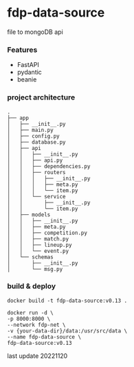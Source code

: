 
# fdp-data-source
file to mongoDB api

### Features
* FastAPI
* pydantic
* beanie


### project architecture
```
.
├── app                        
│   ├── __init__.py          
│   ├── main.py          
│   ├── config.py              
│   ├── database.py            
│   ├── api                    
│   │   ├── __init__.py       
│   │   ├── api.py             
│   │   ├── dependencies.py         
│   │   ├── routers          
│   │   │   ├── __init__.py
│   │   │   ├── meta.py         
│   │   │   └── item.py         
│   │   └── service
│   │       ├── __init__.py
│   │       └── item.py         
│   ├── models                  
│   │   ├── __init__.py
│   │   ├── meta.py
│   │   ├── competition.py
│   │   ├── match.py
│   │   ├── lineup.py
│   │   └── event.py
│   └── schemas                 
│       ├── __init__.py
│       └── msg.py
```

### build & deploy
```
docker build -t fdp-data-source:v0.13 .

docker run -d \ 
-p 8000:8000 \
--network fdp-net \
-v {your-data-dir}/data:/usr/src/data \
--name fdp-data-source \
fdp-data-source:v0.13
```


last update 20221120